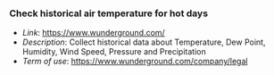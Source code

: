 ### Check historical air temperature for hot days
- *Link*: https://www.wunderground.com/ 
- *Description*: Collect historical data about Temperature,	Dew Point, Humidity,	Wind Speed,	Pressure and Precipitation
- *Term of use*: https://www.wunderground.com/company/legal



